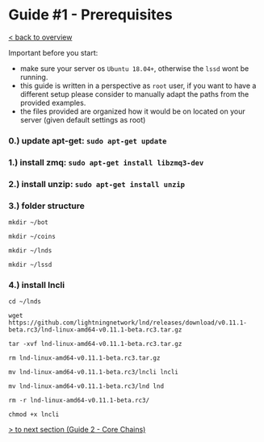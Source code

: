 # Guide #1 -  Prerequisites

[< back to overview](README.md)

Important before you start:
- make sure your server os `Ubuntu 18.04+`, otherwise the `lssd` wont be running.
- this guide is written in a perspective as `root` user, if you want to have a different setup please consider to manually adapt the paths from the provided examples.
- the files provided are organized how it would be on located on your server (given default settings as root)

### 0.) update apt-get: `sudo apt-get update`

### 1.) install zmq: `sudo apt-get install libzmq3-dev`

### 2.) install unzip: `sudo apt-get install unzip`

### 3.) folder structure

`mkdir ~/bot`

`mkdir ~/coins`

`mkdir ~/lnds`

`mkdir ~/lssd`

### 4.) install lncli

`cd ~/lnds`

`wget https://github.com/lightningnetwork/lnd/releases/download/v0.11.1-beta.rc3/lnd-linux-amd64-v0.11.1-beta.rc3.tar.gz`

`tar -xvf lnd-linux-amd64-v0.11.1-beta.rc3.tar.gz`

`rm lnd-linux-amd64-v0.11.1-beta.rc3.tar.gz`

`mv lnd-linux-amd64-v0.11.1-beta.rc3/lncli lncli`

`mv lnd-linux-amd64-v0.11.1-beta.rc3/lnd lnd`

`rm -r lnd-linux-amd64-v0.11.1-beta.rc3/`

`chmod +x lncli`

[ > to next section (Guide 2 - Core Chains)](guide_2_core_chains.md)
